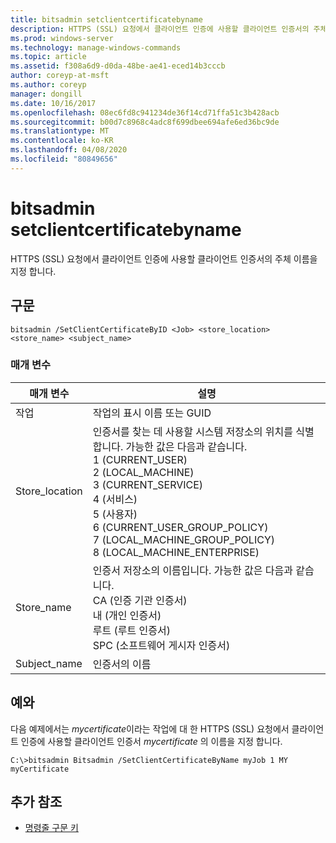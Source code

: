 ```yaml
---
title: bitsadmin setclientcertificatebyname
description: HTTPS (SSL) 요청에서 클라이언트 인증에 사용할 클라이언트 인증서의 주체 이름을 지정 하는 bitsadmin setclientcertificatebyname에 대 한 Windows 명령 항목입니다.
ms.prod: windows-server
ms.technology: manage-windows-commands
ms.topic: article
ms.assetid: f308a6d9-d0da-48be-ae41-eced14b3cccb
author: coreyp-at-msft
ms.author: coreyp
manager: dongill
ms.date: 10/16/2017
ms.openlocfilehash: 08ec6fd8c941234de36f14cd71ffa51c3b428acb
ms.sourcegitcommit: b00d7c8968c4adc8f699dbee694afe6ed36bc9de
ms.translationtype: MT
ms.contentlocale: ko-KR
ms.lasthandoff: 04/08/2020
ms.locfileid: "80849656"
---
```

# <a name="bitsadmin-setclientcertificatebyname"></a>bitsadmin setclientcertificatebyname

HTTPS (SSL) 요청에서 클라이언트 인증에 사용할 클라이언트 인증서의 주체 이름을 지정 합니다.

## <a name="syntax"></a>구문

```
bitsadmin /SetClientCertificateByID <Job> <store_location> <store_name> <subject_name>
```

### <a name="parameters"></a>매개 변수

|매개 변수|설명|
|---------|-----------|
|작업|작업의 표시 이름 또는 GUID|
|Store_location|인증서를 찾는 데 사용할 시스템 저장소의 위치를 식별 합니다. 가능한 값은 다음과 같습니다.</br>1 (CURRENT_USER)</br>2 (LOCAL_MACHINE)</br>3 (CURRENT_SERVICE)</br>4 (서비스)</br>5 (사용자)</br>6 (CURRENT_USER_GROUP_POLICY)</br>7 (LOCAL_MACHINE_GROUP_POLICY)</br>8 (LOCAL_MACHINE_ENTERPRISE)|
|Store_name|인증서 저장소의 이름입니다. 가능한 값은 다음과 같습니다.</br>CA (인증 기관 인증서)</br>내 (개인 인증서)</br>루트 (루트 인증서)</br>SPC (소프트웨어 게시자 인증서)|
|Subject_name|인증서의 이름|

## <a name="examples"></a><a name=BKMK_examples></a>예와

다음 예제에서는 *mycertificate*이라는 작업에 대 한 HTTPS (SSL) 요청에서 클라이언트 인증에 사용할 클라이언트 인증서 *mycertificate* 의 이름을 지정 합니다.
```
C:\>bitsadmin Bitsadmin /SetClientCertificateByName myJob 1 MY myCertificate 
```

## <a name="additional-references"></a>추가 참조

- [명령줄 구문 키](command-line-syntax-key.md)